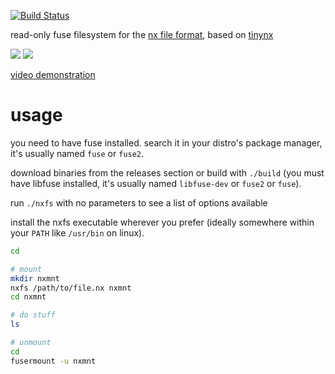 [![Build Status](https://travis-ci.org/Francesco149/nxfs.svg?branch=master)](https://travis-ci.org/Francesco149/nxfs)

read-only fuse filesystem for the
[nx file format](http://nxformat.github.io/), based on
[tinynx](https://github.com/Francesco149/tinynx)

![](https://media.giphy.com/media/l1J9RfALTYXacQSDm/giphy.gif)
![](https://media.giphy.com/media/3ohhwlI8GR9Qux9cCk/giphy.gif)

[video demonstration](https://streamable.com/7s4wl)

# usage
you need to have fuse installed. search it in your distro's
package manager, it's usually named ```fuse``` or ```fuse2```.

download binaries from the releases section or build with
```./build``` (you must have libfuse installed, it's usually named
```libfuse-dev``` or ```fuse2``` or ```fuse```).

run ```./nxfs``` with no parameters to see a list of options
available

install the nxfs executable wherever you prefer (ideally somewhere
within your ```PATH``` like ```/usr/bin``` on linux).

```sh
cd

# mount
mkdir nxmnt
nxfs /path/to/file.nx nxmnt
cd nxmnt

# do stuff
ls

# unmount
cd
fusermount -u nxmnt
```
